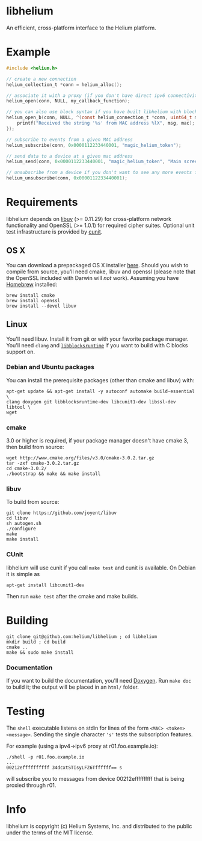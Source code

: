 libhelium
=========

An efficient, cross-platform interface to the Helium platform.

Example
=======

~~~c
#include <helium.h>

// create a new connection
helium_collection_t *conn = helium_alloc();

// associate it with a proxy (if you don't have direct ipv6 connectivity) and callback function pointer
helium_open(conn, NULL, my_callback_function);

// you can also use block syntax if you have built libhelium with block support
helium_open_b(conn, NULL, ^(const helium_connection_t *conn, uint64_t mac, char *msg, size_t n) {
	printf("Received the string '%s' from MAC address %lX", msg, mac);
});

// subscribe to events from a given MAC address
helium_subscribe(conn, 0x0000112233440001, "magic_helium_token");

// send data to a device at a given mac address
helium_send(conn, 0x0000112233440001, "magic_helium_token", "Main screen turn on", strlen("Main screen turn on"));

// unsubscribe from a device if you don't want to see any more events from it
helium_unsubscribe(conn, 0x0000112233440001);
~~~

Requirements
============

libhelium depends on [libuv](https://github.com/joyent/libuv) (>= 0.11.29) for cross-platform network functionality and OpenSSL (>= 1.0.1) for required cipher suites. Optional unit test infrastructure is provided by [cunit](http://cunit.sourceforge.net).


## OS X

You can download a prepackaged OS X installer [here](https://github.com/helium/libhelium/releases/tag/0.1.0). Should you wish to compile from source, you'll need cmake, libuv and openssl (please note that the OpenSSL included with Darwin will *not* work). Assuming you have [Homebrew](http://brew.sh) installed:

    brew install cmake
    brew install openssl
    brew install --devel libuv

## Linux

You'll need libuv. Install it from git or with your favorite package manager. You'll need `clang` and [`libblocksruntime`](http://mackyle.github.io/blocksruntime/) if you want to build with C blocks support on.

### Debian and Ubuntu packages

You can install the prerequisite packages (other than cmake and libuv) with:

    apt-get update && apt-get install -y autoconf automake build-essential \
    clang doxygen git libblocksruntime-dev libcunit1-dev libssl-dev libtool \
    wget

### cmake

3.0 or higher is required, if your package manager doesn't have cmake 3, then build from source:

    wget http://www.cmake.org/files/v3.0/cmake-3.0.2.tar.gz
    tar -zxf cmake-3.0.2.tar.gz
    cd cmake-3.0.2/
    ./bootstrap && make && make install

### libuv

To build from source:

    git clone https://github.com/joyent/libuv
    cd libuv
    sh autogen.sh
    ./configure
    make
    make install

### CUnit

libhelium will use cunit if you call `make test` and cunit is available.  On Debian it is simple as

    apt-get install libcunit1-dev

Then run `make test` after the cmake and make builds.

Building
========


    git clone git@github.com:helium/libhelium ; cd libhelium
    mkdir build ; cd build
    cmake ..
    make && sudo make install

### Documentation

If you want to build the documentation, you'll need [Doxygen](http://www.stack.nl/~dimitri/doxygen/). Run `make doc` to build it; the output will be placed in an `html/` folder.

Testing
=======


The `shell` executable listens on stdin for lines of the form `<MAC> <token> <message>`. Sending the single character `'s'` tests the subscription features.

For example (using a ipv4->ipv6 proxy at r01.foo.example.io):

    ./shell -p r01.foo.example.io
    ...
    00212effffffffff 34dcxtSTIsyLFZ6Tffffff== s

will subscribe you to messages from device 00212effffffffff that is being proxied through r01.

Info
====

libhelium is copyright (c) Helium Systems, Inc. and distributed to the public under the terms of the MIT license.

